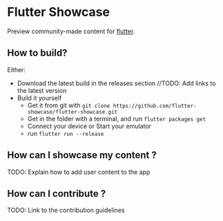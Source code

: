 # Flutter Showcase

Preview community-made content for [flutter](https://github.com/flutter/flutter).

## How to build?

Either:
* Download the latest build in the releases section //TODO: Add links to the latest version
* Build it yourself
    * Get it from git with `git clone https://github.com/flutter-showcase/flutter-showcase.git`
    * Get in the folder with a terminal, and run `flutter packages get`
    * Connect your device or Start your emulator
    * run `flutter run --release`

## How can I showcase my content ?

TODO: Explain how to add user content to the app

## How can I contribute ?

TODO: Link to the contribution guidelines